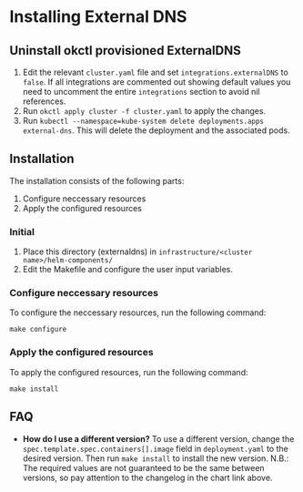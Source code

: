 # Installing External DNS

## Uninstall okctl provisioned ExternalDNS

1. Edit the relevant `cluster.yaml` file and set `integrations.externalDNS` to `false`. If all integrations are commented
   out showing default values you need to uncomment the entire `integrations` section to avoid nil references.
2. Run `okctl apply cluster -f cluster.yaml` to apply the changes.
3. Run `kubectl --namespace=kube-system delete deployments.apps external-dns`. This will delete the deployment and the
   associated pods.

## Installation

The installation consists of the following parts:

1. Configure neccessary resources
2. Apply the configured resources

### Initial

1. Place this directory (externaldns) in `infrastructure/<cluster name>/helm-components/`
2. Edit the Makefile and configure the user input variables.

### Configure neccessary resources

To configure the neccessary resources, run the following command:

```shell
make configure
```

### Apply the configured resources

To apply the configured resources, run the following command:

```shell
make install
```

## FAQ

- **How do I use a different version?** To use a different version, change the `spec.template.spec.containers[].image` field
    in `deployment.yaml` to the desired version. Then run `make install` to install the new version. N.B.: The required
    values are not guaranteed to be the same between versions, so pay attention to the changelog in the chart link above.

